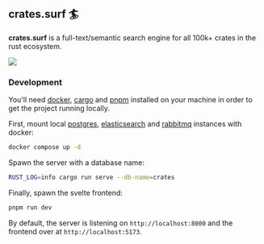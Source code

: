 ## crates.surf 🏄

**crates.surf** is a full-text/semantic search engine for all 100k+ crates in
the rust ecosystem.

![](https://github.com/terror/crates.surf/assets/31192478/2cc6f1e1-9190-48f6-bd3b-0cb9427dbd0a)

### Development

You'll need [docker](https://www.docker.com/),
[cargo](https://doc.rust-lang.org/cargo/) and [pnpm](https://pnpm.io/) installed
on your machine in order to get the project running locally.

First, mount local [postgres](https://www.postgresql.org/),
[elasticsearch](https://www.elastic.co/?ultron=B-Stack-Trials-AMER-CA-Exact&gambit=Stack-Core&blade=adwords-s&hulk=paid&Device=c&thor=elasticsearch)
and
[rabbitmq](https://www.cloudamqp.com/blog/part1-rabbitmq-for-beginners-what-is-rabbitmq.html)
instances with docker:

```bash
docker compose up -d
```

Spawn the server with a database name:

```bash
RUST_LOG=info cargo run serve --db-name=crates
```

Finally, spawn the svelte frontend:

```bash
pnpm run dev
```

By default, the server is listening on `http://localhost:8000` and the frontend
over at `http://localhost:5173`.
